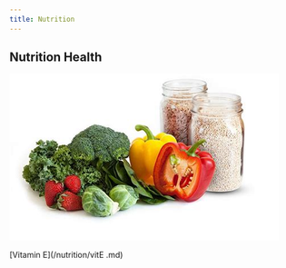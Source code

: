 ```yaml
---
title: Nutrition 
---
```


## Nutrition Health


![nutrition](/th-53793842.jpg)


[Vitamin E](/nutrition/vitE .md)

